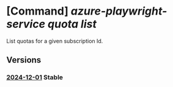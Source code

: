 # [Command] _azure-playwright-service quota list_

List quotas for a given subscription Id.

## Versions

### [2024-12-01](/Resources/mgmt-plane/L3N1YnNjcmlwdGlvbnMve30vcHJvdmlkZXJzL21pY3Jvc29mdC5henVyZXBsYXl3cmlnaHRzZXJ2aWNlL2xvY2F0aW9ucy97fS9xdW90YXM=/2024-12-01.xml) **Stable**

<!-- mgmt-plane /subscriptions/{}/providers/microsoft.azureplaywrightservice/locations/{}/quotas 2024-12-01 -->
